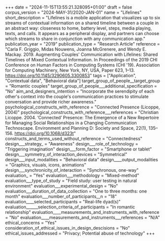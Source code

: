 +++
date = "2024-11-15T13:55:21.328095+01:00"
draft = false
corpus_version = "2024-MAY-31/2020-JAN-01"
name = "Lifelines"
short_description = "Lifelines is a mobile application that visualizes up to six streams of contextual information on a shared timeline between a couple in an abstract way: closeness to home, battery level, steps, media playing, texts, and calls. It appears as a peripheral display, and partners can choose which streams to share in conjunction with any communication app."
publication_year = "2019"
publication_type = "Research Article"
reference = "Carla F. Griggio, Midas Nouwens, Joanna McGrenere, and Wendy E. Mackay. 2019. Augmenting Couples' Communication with Lifelines: Shared Timelines of Mixed Contextual Information. In Proceedings of the 2019 CHI Conference on Human Factors in Computing Systems (CHI '19). Association for Computing Machinery, New York, NY, USA, Paper 623, 1–13. https://doi.org/10.1145/3290605.3300853"
tags = ["Application", "Contextual data", "Behavioral data"]
target_group_of_people__target_group = "Romantic couples"
target_group_of_people___additional_specification = "No"
aim_and_designers_intention = "Incorporate the serendipity of each other's context into the couple's communication practices to stimulate conversation and provide richer awareness."
psychological_constructs_with_reference = "Connected Presence (Licoppe, 2004)"
psychological_constructs_with_reference___references = "Christian Licoppe. 2004. ‘Connected’ Presence: The Emergence of a New Repertoire for Managing Social Relationships in a Changing Communication Technoscape. Environment and Planning D: Society and Space, 22(1), 135–156. https://doi.org/10.1068/d323t"
constructs_and_terms_used_without_reference = "Connectedness"
design___strategy_ = "Awareness"
design___role_of_technology = "Triggering imagination"
design___form_factor = "Smartphone or tablet"
design___symmetry_of_interaction_devices = "Symmetrical"
design___input_modalities = "Behavioral data"
design____output_modalities = "Graphics, visuals, icons, animations"
design___synchronicity_of_interaction = "Synchronous, one-way"
evaluation_ = "Yes"
evaluation___methodology = "Mixed-method"
evaluation___type_of_study = "Field study: user testing in natural environment"
evaluation___experimental_design = "No"
evaluation___duration_of_data_collection = "One to three months: one month"
evaluation___number_of_participants__n = "18"
evaluation____selected_participants = "Real-life dyad(s)"
evaluation______selection_criteria_of_participants = "In romantic relationship"
evaluation____measurements_and_instruments_with_reference = "No"
evaluation____measurements_and_instruments___references = "N/A"
ethical_concerns = "Yes"
consideration_of_ethical_issues_in_design_descisions = "No"
ethical_issues_addressed = "Privacy; Potential abuse of technology"
+++

